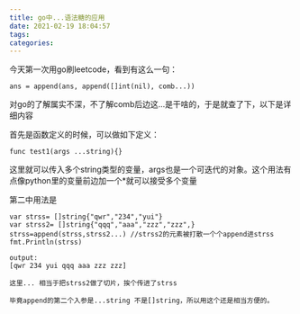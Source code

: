 ```yaml
---
title: go中...语法糖的应用
date: 2021-02-19 18:04:57
tags:
categories:
---
```


今天第一次用go刷leetcode，看到有这么一句：

    ans = append(ans, append([]int(nil), comb...))

对go的了解属实不深，不了解comb后边这...是干啥的，于是就查了下，以下是详细内容

<!--more-->

首先是函数定义的时候，可以做如下定义：

    func test1(args ...string){}

这里就可以传入多个string类型的变量，args也是一个可迭代的对象。这个用法有点像python里的变量前边加一个*就可以接受多个变量

第二中用法是

    var strss= []string{"qwr","234","yui"}
    var strss2= []string{"qqq","aaa","zzz","zzz",}
    strss=append(strss,strss2...) //strss2的元素被打散一个个append进strss
    fmt.Println(strss)

    output:
    [qwr 234 yui qqq aaa zzz zzz]

    这里... 相当于把strss2做了切片，挨个传进了strss

    毕竟append的第二个入参是...string 不是[]string，所以用这个还是相当方便的。
